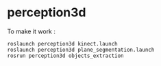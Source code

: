 perception3d
============

To make it work :

    roslaunch perception3d kinect.launch
    roslaunch perception3d plane_segmentation.launch
    rosrun perception3d objects_extraction
